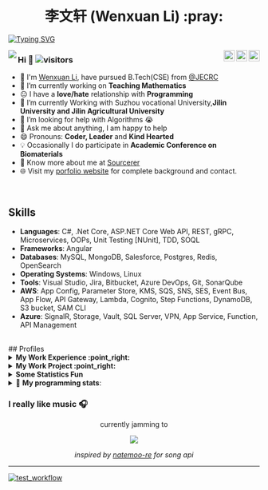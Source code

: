 <div align='center'><h1> 李文轩 (Wenxuan Li) :pray:</h1></div>

[![Typing SVG](https://readme-typing-svg.demolab.com?font=Fira+Code&color=1EF79A&background=FFFFFF00&multiline=true&width=435&lines=Keshav+Singh;SSE)](https://git.io/typing-svg)

<div align="center">
<a href="https://twitter.com/Keshavsingh4522" target="_blank" rel="nofollow"><img align="right" alt="Keshav's Twitter" width="22px" src="https://img.icons8.com/color/48/000000/twitter--v2.png" /></a><a href="https://www.linkedin.com/in/keshavsingh4522" target="_blank" rel="nofollow"><img align="right" alt="Keshav's Linkdein" width="22px" src="https://img.icons8.com/color/48/000000/linkedin-2--v2.png" /></a><a href="https://www.instagram.com/keshavsingh3197" target="_blank" rel="nofollow"><img align="right" alt="Keshav's Insta" width="22px" src="https://img.icons8.com/color/48/000000/instagram-new--v2.png" /></a>
</div>

<img src='./Assets/Monkey_Kid_Coding.gif' align='left'>

### Hi  👋  ![visitors](https://visitor-badge.glitch.me/badge?page_id=https://github.com/keshavsingh4522)
- :school: I'm [Wenxuan Li](https://github.com/jluLWX), have pursued B.Tech(CSE) from <a href="https://jecrcfoundation.com/">@JECRC  </a>
- 🔭 I’m currently working on  **Teaching Mathematics**
- :neutral_face: I have a **love/hate** relationship with **Programming**
- 🌱 I’m currently Working with Suzhou vocational University,**Jilin University and Jilin Agricultural University**
- 🤔 I’m looking for help with Algorithms 😭
- 💬 Ask me about anything, I am happy to help
- 😄 Pronouns: **Coder, Leader** and **Kind Hearted**
- :bulb: Occasionally I do participate in **Academic Conference on Biomaterials**
- 👨 Know more about me at [Sourcerer]([https://sourcerer.io/keshavsingh4522](https://www.researchgate.net/profile/Wenxuan-Li-31?ev=hdr_xprf)) 
- 🌐 Visit my [porfolio website]([https://keshavsingh4522.github.io/](https://github.com/jluLWX)) for complete background and contact.
<!-- - ⚡ Languages: **Python3 | SQL | HTML | CSS |** -->

<br />

## Skills
- **Languages**: C#, .Net Core, ASP.NET Core Web API, REST, gRPC, Microservices, OOPs, Unit Testing [NUnit], TDD, SOQL
- **Frameworks**: Angular
- **Databases**: MySQL, MongoDB, Salesforce, Postgres, Redis, OpenSearch
- **Operating Systems**: Windows, Linux
- **Tools**: Visual Studio, Jira, Bitbucket, Azure DevOps, Git, SonarQube
- **AWS**: App Config, Parameter Store, KMS, SQS, SNS, SES, Event Bus, App Flow, API Gateway, Lambda, Cognito, Step Functions, DynamoDB, S3 bucket, SAM CLI
- **Azure**: SignalR, Storage, Vault, SQL Server, VPN, App Service, Function, API Management

<br />
## Profiles
<!-- start work experience section -->
<details>
<summary><b> My Work Experience :point_right: </b></summary>
<table>
  <thead>
    <tr>
      <th>Company</th>
      <th>Position</th>
      <th>Roles & responsibilities</th>
      <th>Duration</th>
    </tr>
  </thead>
  <tbody>
     <tr>
      <td><b><a href="https://www.rsystems.com/">R Systems</a> </b></td>
      <td>Senior Software Engineer</td>
      <td>.Net Core (AWS, Microservice(Azure)) Devloper</td>
      <td>FEB 2024 - Present</td>
    </tr>
    <tr>
      <td><b><a href="https://www.marlabs.com/">Marlabs</a> </b></td>
      <td>Software Engineer</td>
      <td>.Net Core (AWS, Microservice(Azure)) Devloper</td>
      <td>JULY 2023 - OCTOBER 2023 </td>
    </tr>
     <tr>
      <td><b><a href="https://www.unthinkable.co/">Unthinkable Solution LLP</a> </b></td>
      <td>Associate - IT</td>
      <td>.Net Core (AWS, Microservice(Azure)) Devloper</td>
      <td>January 2023 - JULY 2023</td>
    </tr>
    <tr>
      <td><b><a href="https://www.unthinkable.co/">Unthinkable Solution LLP</a> </b></td>
      <td>Junior Associate - IT</td>
      <td>.Net Core (AWS, Microservice(Azure)) Devloper</td>
      <td>August 2021 - January 2023</td>
    </tr>
  	<tr>
      <td><b><a href="https://www.unthinkable.co/">Unthinkable Solution LLP</a> </b></td>
      <td>Intern</td>
      <td>Learning and practising of ASP.NET,C#</td>
      <td>January 2021 - August 2021</td>
    </tr>
    <tr>
      <td><b><a href="https://www.chegg.com/">Chegg</a> </b></td>
      <td>Expert</td>
      <td>Solving questions.</td>
      <td>October 2020 - January 2021</td>
    </tr>
    <tr>
      <td><b>Procode team</b></td>
      <td>College Activity</td>
      <td>Setting Problems ranging from easy to medium and hard levels</td>
      <td>March 2020 - April 2020</td>
    </tr>
     <tr>
      <td><b><a href="https://www.atg.world/">ATG</a></b></td>
       <td>Frontend Developer Intern</td>
      <td>Working on frontend of website</td>
      <td>July 2019 - August 2019</td>
    </tr>
  </tbody>
</table>
</details>
<!-- end work experience section -->

<!-- start work project section -->
<details>
<summary><b> My Work Project :point_right:</b></summary>
<table>
  <thead>
    <tr>
      <th>Project Name</th>
      <th>Skills used</th>
      <th>Description</th>
    </tr>
  </thead>
  <tbody>
    <tr>
      <td><a href='https://todo-codewithkeshav.herokuapp.com'>Todo-App</a></td>
      <td>Python</td>
      <td>this is my first flask project</td>
    </tr>
    <tr>
      <td><a href='https://keshavsingh4522.github.io/Projects/Calculator/'>Calculator</a></td>
      <td>Html,Css</td>
      <td>It is a simple calculator which do +,-,\*,/  operation</td>
    </tr>
    <tr>
      <td><a href="https://keshavsingh4522.github.io/Projects/CodeEditor/">CodeEditor</a></td>
      <td>HTML,CSS,Javascript</td>
      <td>write html cod here and the result will display there</td>
    </tr>
    <tr>
      <td><a href='https://keshavsingh4522.github.io/Projects/Wordpad/'>Wordpad</a></td>
      <td>Html,CSS,Javascript</td>
      <td>its functionality look like as wordpad</td>
    </tr>
    <tr>
      <td><a href='https://keshavsingh4522.github.io/Projects/address%20maker/'>Address Maker</a></td>
      <td>Html,CSS,Javascript</td>
      <td> It generates an address in design format by filling in the details</td>
    </tr>
    <tr>
      <td><a href="https://keshavsingh4522.github.io/Projects/switcher-app/">Switcher app</a></td>
      <td>HTML,CSS,jQuery</td>
      <td>It changes  the text color by dragging and dropping color on text</td>
    </tr>
    <tr>
      <td><a href='https://keshavsingh4522.github.io/music-player/'>Music Player</a></td>
      <td>HTML,HTML5,CSS,CSS3,Javascript,jQuery</td>
      <td>add songs and play music, it also uses to store data in  INDEXEDB Database by which we can play songs, if we do not clear the catch then the song will remain stored in a database.</td>
    </tr>
  </tbody>
</table>
</details>
<!-- end work project section -->

<!-- start statics fun section -->
<details>
<summary><b> Some Statistics Fun </b></summary>
<div align="center">
<img src='https://github-readme-stats.vercel.app/api?username=keshavsingh4522&show_icons=true&theme=tokyonight&count_private=true&line_height=40'  align="left" />
<img src='https://github-readme-stats.vercel.app/api/top-langs/?username=keshavsingh4522&theme=tokyonight&hide_langs_below=4' />

[![trophy](https://github-profile-trophy.vercel.app/?username=keshavsingh4522&theme=onedark&row=1&column=7)](https://github.com/ryo-ma/github-profile-trophy)

![](https://github-readme-streak-stats.herokuapp.com/?user=keshavsingh4522&theme=dark)

<img src="https://activity-graph.herokuapp.com/graph?username=keshavsingh4522&theme=react-dark&bg_color=20232a&hide_border=true" width="100%">

![](https://github-profile-summary-cards.vercel.app/api/cards/profile-details?username=keshavsingh4522&theme=dracula)
![](https://github-profile-summary-cards.vercel.app/api/cards/repos-per-language?username=keshavsingh4522&theme=dracula)
![](https://github-profile-summary-cards.vercel.app/api/cards/most-commit-language?username=keshavsingh4522&theme=dracula)

</div>
</details>
<!-- end statics fun section -->

<details> 
 <summary>🤖 <b>My programming stats</b>: </summary>
<br>

<!--START_SECTION:waka-->
**I'm an Early 🐤** 

```text
🌞 Morning    118 commits    ████░░░░░░░░░░░░░░░░░░░░░   18.32% 
🌆 Daytime    214 commits    ████████░░░░░░░░░░░░░░░░░   33.23% 
🌃 Evening    234 commits    █████████░░░░░░░░░░░░░░░░   36.34% 
🌙 Night      78 commits     ███░░░░░░░░░░░░░░░░░░░░░░   12.11%

```
📅 **I'm Most Productive on Sunday** 

```text
Monday       65 commits     ██░░░░░░░░░░░░░░░░░░░░░░░   10.09% 
Tuesday      94 commits     ███░░░░░░░░░░░░░░░░░░░░░░   14.6% 
Wednesday    75 commits     ███░░░░░░░░░░░░░░░░░░░░░░   11.65% 
Thursday     101 commits    ████░░░░░░░░░░░░░░░░░░░░░   15.68% 
Friday       82 commits     ███░░░░░░░░░░░░░░░░░░░░░░   12.73% 
Saturday     107 commits    ████░░░░░░░░░░░░░░░░░░░░░   16.61% 
Sunday       120 commits    ████░░░░░░░░░░░░░░░░░░░░░   18.63%

```


📊 **This Week I Spent My Time On** 

```text
💬 Programming Languages: 
Markdown                 34 mins             ████████████████████████░   97.77% 
YAML                     0 secs              ░░░░░░░░░░░░░░░░░░░░░░░░░   2.23%

```

**I Mostly Code in Jupyter Notebook** 

```text
Jupyter Notebook         10 repos            █████████████████░░░░░░░░   71.43% 
C++                      2 repos             ███░░░░░░░░░░░░░░░░░░░░░░   14.29% 
HTML                     1 repo              █░░░░░░░░░░░░░░░░░░░░░░░░   7.14% 
JavaScript               1 repo              █░░░░░░░░░░░░░░░░░░░░░░░░   7.14%

```



<!--END_SECTION:waka-->

</details>


<!-- start dynamic Spotify songs API -->
### I really like music :headphones:

<!-- Nothing weird to see here -->
<p align="center">currently jamming to</p>
<p align="center">
  <a href="https://spotify-now-playing-song.vercel.app/api/now-playing?open">
    <!-- Music bars move to the beat and are colored based on the track's happiness, danceability, and energy! -->
    <img src="https://spotify-now-playing-song.vercel.app/api/now-playing">
  </a>
</p>

<p align="center">
  <!-- He came up with the idea of HOW to show React components as an image on a README.md and the now-playing component! -->
  <i>inspired by <a href="https://github.com/natemoo-re">natemoo-re</a> for song api</i>
</p>
<!-- end dynamic Spotify songs API -->

<!-- start footer section -->

****

<!--
[![Profile views](http://hits.dwyl.com/keshavsingh4522/keshavsingh4522.svg)](http://hits.dwyl.com/keshavsingh4522/keshavsingh4522) 
-->

[![test_workflow](https://github.com/keshavsingh4522/keshavsingh4522/actions/workflows/blank.yml/badge.svg)](https://github.com/keshavsingh4522/keshavsingh4522/actions/workflows/blank.yml)
